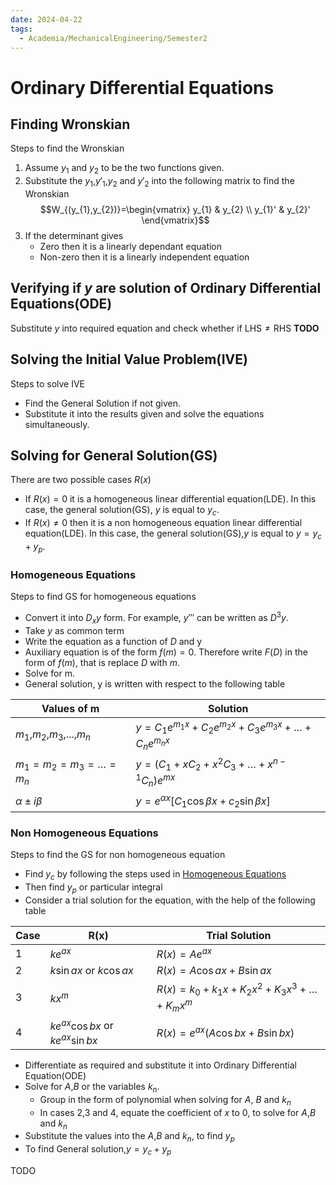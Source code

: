 ```yaml
---
date: 2024-04-22
tags:
  - Academia/MechanicalEngineering/Semester2
---
```

# Ordinary Differential Equations

## Finding Wronskian
Steps to find the Wronskian
1. Assume $y_1$ and $y_2$ to be the two functions given.
2. Substitute the $y_{1}$,$y'_{1}$,$y_{2}$ and $y'_{2}$ into the following matrix to find the Wronskian
   $$W_{(y_{1},y_{2})}=\begin{vmatrix}
y_{1} & y_{2} \\
y_{1}' & y_{2}'
\end{vmatrix}$$
3. If the determinant gives
	- Zero then it is a linearly dependant equation
	- Non-zero then it is a linearly independent equation
## Verifying if $y$ are solution of Ordinary Differential Equations(ODE)
Substitute $y$ into required equation and check whether if $\text{LHS}\neq \text{RHS}$
**TODO**
## Solving the Initial Value Problem(IVE)
Steps to solve IVE
- Find the General Solution if not given.
- Substitute it into the results given and solve the equations simultaneously.

## Solving for General Solution(GS)
There are two possible cases $R(x)$
- If $R(x)=0$ it is a homogeneous linear differential equation(LDE). In this case, the general solution(GS), $y$ is equal to $y_{c}$.
- If $R(x)\neq 0$ then it is a non homogeneous equation linear differential equation(LDE). In this case, the general solution(GS),$y$ is equal to $y=y_c+y_p$.
### Homogeneous Equations
Steps to find GS for homogeneous equations
- Convert it into $D_{x}y$ form. For example, $y'''$ can be written as $D^3y$.
- Take $y$ as common term
- Write the equation as a function of $D$ and y
- Auxiliary equation is of the form $f(m)=0$. Therefore write $F(D)$ in the form of $f(m)$, that is replace $D$ with $m$.
- Solve for m.
- General solution, y is written with respect to the following table 

| Values of m                     | Solution                                                                  |
| ------------------------------- | ------------------------------------------------------------------------- |
| $m_{1}$,$m_2$,$m_3$,...,$m_n$   | $y=C_{1}e^{m_{1}x}+C_{2}e^{m_{2}x}+C_{3}e^{m_{3}x}+\dots+C_{n}e^{m_{n}x}$ |
| $m_{1}=m_{2}=m_{3}=\dots=m_{n}$ | $y=(C_{1}+xC_{2}+x^2C_{3}+\dots+x^{n-1}C_{n})e^{mx}$                      |
| $\alpha\pm i\beta$              | $y=e^{\alpha x}[C_{1}\cos \beta x+c_{2}\sin \beta x]$                     |
### Non Homogeneous Equations
Steps to find the GS for non homogeneous equation
- Find $y_c$ by following the steps used in [Homogeneous Equations](Ordinary%20Differential%20Equations.md#Homogeneous%20Equations)
- Then find $y_p$ or particular integral
- Consider a trial solution for the equation, with the help of the following table

| Case | R(x)                                 | Trial Solution                                       |
| ---- | ------------------------------------ | ---------------------------------------------------- |
| 1    | $ke^{ax}$                            | $R(x)=Ae^{ax}$                                       |
| 2    | $k\sin ax$ or $k\cos ax$             | $R(x)=A\cos ax+B\sin ax$                             |
| 3    | $kx^m$                               | $R(x)=k_{0}+k_{1}x+K_{2}x^2+K_{3}x^3+\dots+K_{m}x^m$ |
| 4    | $ke^{ax}\cos bx$ or $ke^{ax}\sin bx$ | $R(x)=e^{ax}(A\cos bx+B\sin bx)$                     |
- Differentiate as required and substitute it into Ordinary Differential Equation(ODE)
- Solve for $A$,$B$ or the variables $k_{n}$.
	- Group in the form of polynomial when solving for $A$, $B$ and $k_{n}$
	- In cases 2,3 and 4, equate the coefficient of $x$ to 0, to solve for $A$,$B$ and $k_n$
- Substitute the values into the $A$,$B$ and $k_n$, to find $y_p$
- To find General solution,$y=y_{c}+y_{p}$ 

TODO

